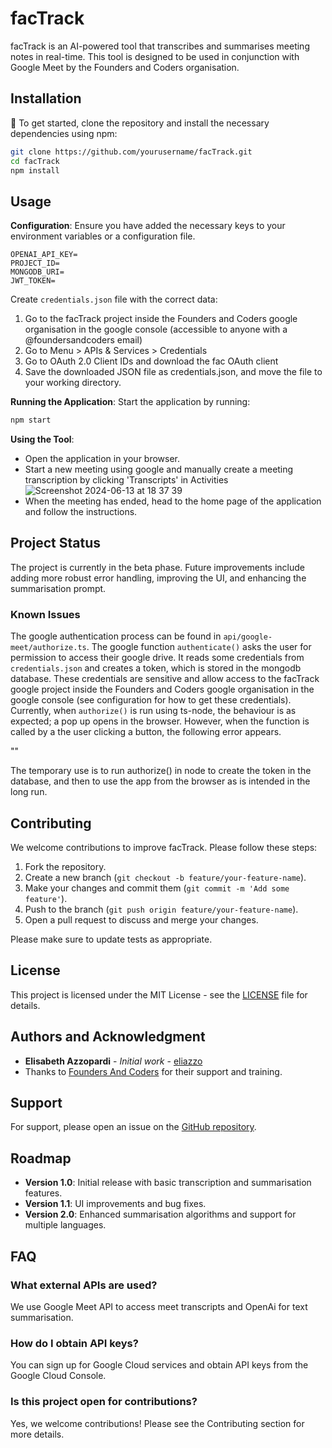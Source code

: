 # facTrack

facTrack is an AI-powered tool that transcribes and summarises meeting notes in real-time. This tool is designed to be used in conjunction with Google Meet by the Founders and Coders organisation.

## Installation

🏁 To get started, clone the repository and install the necessary dependencies using npm:

```bash
git clone https://github.com/yourusername/facTrack.git
cd facTrack
npm install
```

## Usage

**Configuration**: Ensure you have added the necessary keys to your environment variables or a configuration file.

```
OPENAI_API_KEY=
PROJECT_ID=
MONGODB_URI=
JWT_TOKEN=
```

Create `credentials.json` file with the correct data:

1. Go to the facTrack project inside the Founders and Coders google organisation in the google console (accessible to anyone with a @foundersandcoders email)
2. Go to Menu > APIs & Services > Credentials
3. Go to OAuth 2.0 Client IDs and download the fac OAuth client
4. Save the downloaded JSON file as credentials.json, and move the file to your working directory.

**Running the Application**: Start the application by running:

```bash
npm start
```

**Using the Tool**:

- Open the application in your browser.
- Start a new meeting using google and manually create a meeting transcription by clicking 'Transcripts' in Activities
  ![Screenshot 2024-06-13 at 18 37 39](https://github.com/eliazzo/facTrack/assets/114364165/44bed224-0320-4bfd-8c03-10bc94a285a3)
- When the meeting has ended, head to the home page of the application and follow the instructions.

## Project Status

The project is currently in the beta phase. Future improvements include adding more robust error handling, improving the UI, and enhancing the summarisation prompt.

### Known Issues

The google authentication process can be found in `api/google-meet/authorize.ts`. The google function `authenticate()` asks the user for permission to access their google drive. It reads some credentials from `credentials.json` and creates a token, which is stored in the mongodb database. These credentials are sensitive and allow access to the facTrack google project inside the Founders and Coders google organisation in the google console (see configuration for how to get these credentials). Currently, when `authorize()` is run using ts-node, the behaviour is as expected; a pop up opens in the browser. However, when the function is called by a the user clicking a button, the following error appears.

""

The temporary use is to run authorize() in node to create the token in the database, and then to use the app from the browser as is intended in the long run.

## Contributing

We welcome contributions to improve facTrack. Please follow these steps:

1. Fork the repository.
2. Create a new branch (`git checkout -b feature/your-feature-name`).
3. Make your changes and commit them (`git commit -m 'Add some feature'`).
4. Push to the branch (`git push origin feature/your-feature-name`).
5. Open a pull request to discuss and merge your changes.

Please make sure to update tests as appropriate.

## License

This project is licensed under the MIT License - see the [LICENSE](LICENSE) file for details.

## Authors and Acknowledgment

- **Elisabeth Azzopardi** - _Initial work_ - [eliazzo](https://github.com/eliazzo)
- Thanks to [Founders And Coders](https://www.foundersandcoders.com) for their support and training.

## Support

For support, please open an issue on the [GitHub repository](https://github.com/yourusername/ai-meeting-notes-taker/issues).

## Roadmap

- **Version 1.0**: Initial release with basic transcription and summarisation features.
- **Version 1.1**: UI improvements and bug fixes.
- **Version 2.0**: Enhanced summarisation algorithms and support for multiple languages.

## FAQ

### What external APIs are used?

We use Google Meet API to access meet transcripts and OpenAi for text summarisation.

### How do I obtain API keys?

You can sign up for Google Cloud services and obtain API keys from the Google Cloud Console.

### Is this project open for contributions?

Yes, we welcome contributions! Please see the Contributing section for more details.
